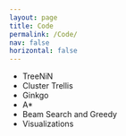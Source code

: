 ```yaml
---
layout: page
title: Code
permalink: /Code/
nav: false
horizontal: false
---
```


* TreeNiN
* Cluster Trellis
* Ginkgo
* A*
* Beam Search and Greedy
* Visualizations